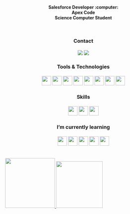 <!DOCTYPE html>
<html lang="pt-br">
  <head>
    <meta charset="UTF-8">  
  </head>
  <body>
    <header>
      <p align="center">
       <b>Salesforce Developer :computer:</b> <br>
       <b>Apex Code</b> <br>
       <b>Science Computer Student</b>
      </p>
      
  </header>
    <div>
      <h3 align="center">      
Contact <br> <br>
<a href = "mailto:contato@jucsrs"><img loading="lazy" src="https://img.shields.io/badge/Gmail-D14836?style=for-the-badge&logo=gmail&logoColor=white" target="_blank"></a>
<a href="https://www.linkedin.com/in/jusantanars" target="_blank"><img loading="lazy" src="https://img.shields.io/badge/-LinkedIn-%230077B5?style=for-the-badge&logo=linkedin&logoColor=white" target="_blank"></a>
      </h3>
</div>

<h3 align="center">
  Tools & Technologies <br> <br>
<img loading="lazy" src="https://cdn.jsdelivr.net/gh/devicons/devicon/icons/trello/trello-plain.svg" width="30" height="30"/> <img loading="lazy" src="https://cdn.jsdelivr.net/gh/devicons/devicon/icons/pycharm/pycharm-original.svg" width="30" height="30"/> <img loading="lazy" src="https://cdn.jsdelivr.net/gh/devicons/devicon/icons/salesforce/salesforce-original.svg" width="30" height="30"/> <img loading="lazy" src="https://cdn.jsdelivr.net/gh/devicons/devicon/icons/vscode/vscode-original.svg" width="30" height="30"/> <img loading="lazy" src="https://cdn.jsdelivr.net/gh/devicons/devicon/icons/gimp/gimp-original.svg" width="30" height="30"/> <img loading="lazy" src="https://cdn.jsdelivr.net/gh/devicons/devicon/icons/canva/canva-original.svg" width="30" height="30"/> <img loading="lazy" src="https://cdn.jsdelivr.net/gh/devicons/devicon/icons/wordpress/wordpress-original.svg" width="30" height="30"/> <img loading="lazy" src="https://cdn.jsdelivr.net/gh/devicons/devicon/icons/github/github-original.svg" width="30" height="30"/>
</h3>

<h3 align="center">
  Skills <br> <br>
<img loading="lazy" src="https://cdn.jsdelivr.net/gh/devicons/devicon/icons/cplusplus/cplusplus-original.svg" width="30" height="30"/> <img loading="lazy" src="https://cdn.jsdelivr.net/gh/devicons/devicon/icons/python/python-original.svg" width="30" height="30"/> <img loading="lazy" src="https://cdn.jsdelivr.net/gh/devicons/devicon/icons/sqlite/sqlite-original.svg" width="30" height="30"/>
</h3>


<h3 align="center">
  I’m currently learning <br> <br>
<img loading="lazy" src="https://cdn.jsdelivr.net/gh/devicons/devicon/icons/java/java-original.svg" width="30" height="30"/> <img loading="lazy" src="https://cdn.jsdelivr.net/gh/devicons/devicon/icons/html5/html5-original.svg" width="30" height="30"/> <img loading="lazy" src="https://cdn.jsdelivr.net/gh/devicons/devicon/icons/css3/css3-original.svg" width="30" height="30"/> <img loading="lazy" src="https://cdn.jsdelivr.net/gh/devicons/devicon/icons/php/php-original.svg" width="30" height="30"/> <img loading="lazy" src="https://cdn.jsdelivr.net/gh/devicons/devicon/icons/javascript/javascript-original.svg" width="30" height="30"/> <br> <br>
</h3>

<div>
<a href="https://github.com/juohh">
<img loading="lazy" height="160em" src="https://github-readme-stats.vercel.app/api/top-langs/?username=juohh&layout=compact&langs_count=7&theme=dracula"/>
<img loading="lazy" height="150em" src="https://github-readme-stats.vercel.app/api?username=juohh&show_icons=true&theme=dracula&include_all_commits=true&count_private=true"/>
</div>

  <!--
- 🔭 I’m currently working on ...
- 👯 I’m looking to collaborate on ...
- 🤔 I’m looking for help with ...
- 💬 Ask me about ...
- 📫 How to reach me: ...
- 😄 Pronouns: ...
- ⚡ Fun fact: ...
-->

  </body>
</html>
      

  

